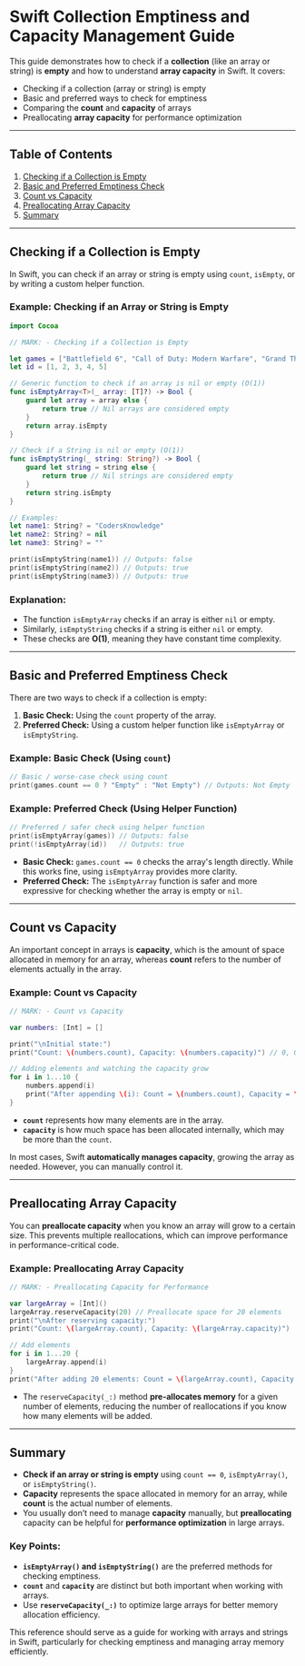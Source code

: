 # Swift Collection Emptiness and Capacity Management Guide

This guide demonstrates how to check if a **collection** (like an array or string) is **empty** and how to understand **array capacity** in Swift. It covers:

- Checking if a collection (array or string) is empty
- Basic and preferred ways to check for emptiness
- Comparing the **count** and **capacity** of arrays
- Preallocating **array capacity** for performance optimization

---

## Table of Contents

1. [Checking if a Collection is Empty](#checking-if-a-collection-is-empty)  
2. [Basic and Preferred Emptiness Check](#basic-and-preferred-emptiness-check)  
3. [Count vs Capacity](#count-vs-capacity)  
4. [Preallocating Array Capacity](#preallocating-array-capacity)  
5. [Summary](#summary)

---

## Checking if a Collection is Empty

In Swift, you can check if an array or string is empty using `count`, `isEmpty`, or by writing a custom helper function.

### Example: Checking if an Array or String is Empty

```swift
import Cocoa

// MARK: - Checking if a Collection is Empty

let games = ["Battlefield 6", "Call of Duty: Modern Warfare", "Grand Theft Auto V", "Elden Ring", "Dark Souls III"]
let id = [1, 2, 3, 4, 5]

// Generic function to check if an array is nil or empty (O(1))
func isEmptyArray<T>(_ array: [T]?) -> Bool {
    guard let array = array else {
        return true // Nil arrays are considered empty
    }
    return array.isEmpty
}

// Check if a String is nil or empty (O(1))
func isEmptyString(_ string: String?) -> Bool {
    guard let string = string else {
        return true // Nil strings are considered empty
    }
    return string.isEmpty
}

// Examples:
let name1: String? = "CodersKnowledge"
let name2: String? = nil
let name3: String? = ""

print(isEmptyString(name1)) // Outputs: false
print(isEmptyString(name2)) // Outputs: true
print(isEmptyString(name3)) // Outputs: true
````

### Explanation:

* The function `isEmptyArray` checks if an array is either `nil` or empty.
* Similarly, `isEmptyString` checks if a string is either `nil` or empty.
* These checks are **O(1)**, meaning they have constant time complexity.

---

## Basic and Preferred Emptiness Check

There are two ways to check if a collection is empty:

1. **Basic Check:** Using the `count` property of the array.
2. **Preferred Check:** Using a custom helper function like `isEmptyArray` or `isEmptyString`.

### Example: Basic Check (Using `count`)

```swift
// Basic / worse-case check using count
print(games.count == 0 ? "Empty" : "Not Empty") // Outputs: Not Empty
```

### Example: Preferred Check (Using Helper Function)

```swift
// Preferred / safer check using helper function
print(isEmptyArray(games)) // Outputs: false
print(!isEmptyArray(id))   // Outputs: true
```

* **Basic Check:** `games.count == 0` checks the array's length directly. While this works fine, using `isEmptyArray` provides more clarity.
* **Preferred Check:** The `isEmptyArray` function is safer and more expressive for checking whether the array is empty or `nil`.

---

## Count vs Capacity

An important concept in arrays is **capacity**, which is the amount of space allocated in memory for an array, whereas **count** refers to the number of elements actually in the array.

### Example: Count vs Capacity

```swift
// MARK: - Count vs Capacity

var numbers: [Int] = []

print("\nInitial state:")
print("Count: \(numbers.count), Capacity: \(numbers.capacity)") // 0, 0

// Adding elements and watching the capacity grow
for i in 1...10 {
    numbers.append(i)
    print("After appending \(i): Count = \(numbers.count), Capacity = \(numbers.capacity)")
}
```

* **`count`** represents how many elements are in the array.
* **`capacity`** is how much space has been allocated internally, which may be more than the `count`.

In most cases, Swift **automatically manages capacity**, growing the array as needed. However, you can manually control it.

---

## Preallocating Array Capacity

You can **preallocate capacity** when you know an array will grow to a certain size. This prevents multiple reallocations, which can improve performance in performance-critical code.

### Example: Preallocating Array Capacity

```swift
// MARK: - Preallocating Capacity for Performance

var largeArray = [Int]()
largeArray.reserveCapacity(20) // Preallocate space for 20 elements
print("\nAfter reserving capacity:")
print("Count: \(largeArray.count), Capacity: \(largeArray.capacity)")

// Add elements
for i in 1...20 {
    largeArray.append(i)
}
print("After adding 20 elements: Count = \(largeArray.count), Capacity = \(largeArray.capacity)")
```

* The `reserveCapacity(_:)` method **pre-allocates memory** for a given number of elements, reducing the number of reallocations if you know how many elements will be added.

---

## Summary

* **Check if an array or string is empty** using `count == 0`, `isEmptyArray()`, or `isEmptyString()`.
* **Capacity** represents the space allocated in memory for an array, while **count** is the actual number of elements.
* You usually don’t need to manage **capacity** manually, but **preallocating** capacity can be helpful for **performance optimization** in large arrays.

### Key Points:

* **`isEmptyArray()` and `isEmptyString()`** are the preferred methods for checking emptiness.
* **`count`** and **`capacity`** are distinct but both important when working with arrays.
* Use **`reserveCapacity(_:)`** to optimize large arrays for better memory allocation efficiency.

This reference should serve as a guide for working with arrays and strings in Swift, particularly for checking emptiness and managing array memory efficiently.
